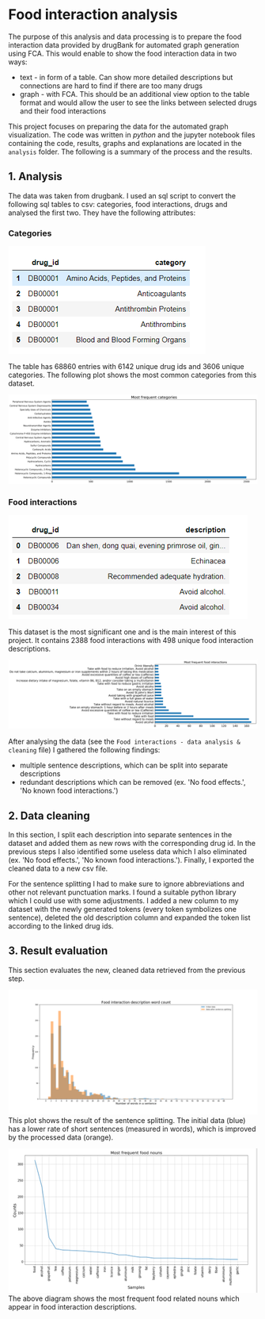 # Food interaction analysis

The purpose of this analysis and data processing is to prepare the food interaction data provided by 
drugBank for automated graph generation using FCA. This would enable to show the food interaction
data in two ways:
- text - in form of a table. Can show more detailed descriptions but connections are hard to find
if there are too many drugs
- graph - with FCA. This should be an additional view option to the table format and would allow the 
user to see the links between selected drugs and their food interactions

This project focuses on preparing the data for the automated graph visualization. The code was written in
*python* and the jupyter notebook files containing the code, results, graphs and explanations are located in the 
`analysis` folder. The following is a summary of the process and the results.

## 1. Analysis

The data was taken from drugbank. I used an sql script to convert the following sql tables to csv: categories, food interactions, drugs and 
analysed the first two. They have the following attributes:

### Categories
![Categories table](plots/category%20table.PNG)

The table has 68860 entries with 6142 unique drug ids and 3606 unique categories. 
The following plot shows the most common categories from this dataset.

![Most frequent categories plot](plots/Most%20frequent%20categories.png)

### Food interactions
![Food interactions table](plots/food%20int%20table.PNG)

This dataset is the most significant one and is the main interest of this project. 
It contains 2388 food interactions with 498 unique food interaction descriptions.

![Most frequent food interactions plot](plots/Most%20frequent%20descriptions.png)

After analysing the data (see the `Food interactions - data analysis & cleaning` file) I gathered the
following findings:
- multiple sentence descriptions, which can be split into separate descriptions
- redundant descriptions which can be removed (ex. 'No food effects.', 'No known food interactions.')

## 2. Data cleaning

In this section, I split each description into separate sentences in the dataset and added them as new rows with the corresponding drug id. In the previous steps I also identified some useless data which I also eliminated (ex. 'No food effects.', 'No known food interactions.'). Finally, I exported the cleaned data to a new csv file.

For the sentence splitting I had to make sure to ignore abbreviations and other not relevant punctuation
marks. I found a suitable python library which I could use with some adjustments. I added a new column 
to my dataset with the newly generated tokens (every token symbolizes one sentence), deleted the old description 
column and expanded the token list according to the linked drug ids.

## 3. Result evaluation
This section evaluates the new, cleaned data retrieved from the previous step. 

![Word count plot](plots/Word%20count%20plot.png)
This plot shows the result of the sentence splitting. The initial data (blue) has a lower rate of short
sentences (measured in words), which is improved by the processed data (orange).

![Frequent food nouns plot](plots/Frequent%20food%20nouns.png)
The above diagram shows the most frequent food related nouns which appear in food interaction  descriptions.

   

 
